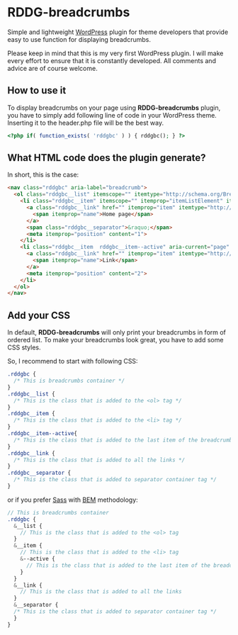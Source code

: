 # RDDG-breadcrumbs
Simple and lightweight [WordPress](https://wordpress.org/) plugin for theme developers that provide easy to use function for displaying breadcrumbs.

Please keep in mind that this is my very first WordPress plugin. I will make every effort to ensure that it is constantly developed. All comments and advice are of course welcome.

## How to use it
To display breadcrumbs on your page using **RDDG-breadcrumbs** plugin, you have to simply add following line of code in your WordPress theme. Inserting it to the header.php file will be the best way.
```php
<?php if( function_exists( 'rddgbc' ) ) { rddgbc(); } ?>
```

## What HTML code does the plugin generate?
In short, this is the case:
```html
<nav class="rddgbc" aria-label="breadcrumb">
  <ol class="rddgbc__list" itemscope="" itemtype="http://schema.org/BreadcrumbList">
    <li class="rddgbc__item" itemscope="" itemprop="itemListElement" itemtype="http://schema.org/ListItem">
      <a class="rddgbc__link" href="" itemprop="item" itemtype="http://schema.org/Thing">
        <span itemprop="name">Home page</span>
      </a>
      <span class="rddgbc__separator">&raquo;</span>
      <meta itemprop="position" content="1">
    </li>
    <li class="rddgbc__item  rddgbc__item--active" aria-current="page" itemscope="" itemprop="itemListElement" itemtype="http://schema.org/ListItem">
      <a class="rddgbc__link" href="" itemprop="item" itemtype="http://schema.org/Thing">
        <span itemprop="name">Link</span>
      </a>
      <meta itemprop="position" content="2">
    </li>
  </ol>
</nav>
```

## Add your CSS
In default, **RDDG-breadcrumbs** will only print your breadcrumbs in form of ordered list. To make your breadcrumbs look great, you have to add some CSS styles.

So, I recommend to start with following CSS:
```css
.rddgbc {
  /* This is breadcrumbs container */
}
.rddgbc__list {
  /* This is the class that is added to the <ol> tag */
}
.rddgbc__item {
  /* This is the class that is added to the <li> tag */
}
.rddgbc__item--active{
  /* This is the class that is added to the last item of the breadcrumbs */
}
.rddgbc__link {
  /* This is the class that is added to all the links */
}
.rddgbc__separator {
  /* This is the class that is added to separator container tag */
}
```

or if you prefer [Sass](https://sass-lang.com/) with [BEM](http://getbem.com/) methodology:
```scss
// This is breadcrumbs container
.rddgbc {
  &__list {
    // This is the class that is added to the <ol> tag
  }
  &__item {
    // This is the class that is added to the <li> tag
    &--active {
      // This is the class that is added to the last item of the breadcrumbs
    }
  }
  &__link {
    // This is the class that is added to all the links
  }
  &__separator {
  /* This is the class that is added to separator container tag */
  }
}
```
